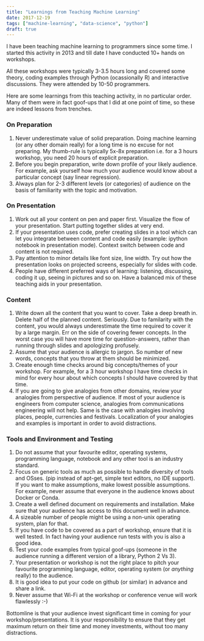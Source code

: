 ```yaml
---
title: "Learnings from Teaching Machine Learning"
date: 2017-12-19
tags: ["machine-learning", "data-science", "python"]
draft: true
---
```


I have been teaching machine learning to programmers since some time. I started this activity in 2013 and till date I have conducted 10+ hands on workshops.

All these workshops were typically 3-3.5 hours long and covered some theory, coding examples through Python (ocassionally R) and interactive discussions. They were attended by 10-50 programmers.

Here are some learnings from this teaching activity, in no particular order. Many of them were in fact goof-ups that I did at one point of time, so these are indeed lessons from trenches.

### On Preparation

1.  Never underestimate value of solid preparation. Doing machine learning (or any other domain really) for a long time is no excuse for not preparing. My thumb-rule is typically 5x-8x preparation i.e. for a 3 hours workshop, you need 20 hours of explicit preparation.
2.  Before you begin preparation, write down profile of your likely audience. For example, ask yourself how much your audience would know about a particular concept (say linear regression).
3.  Always plan for 2-3 different levels (or categories) of audience on the basis of familiarity with the topic and motivation.

### On Presentation

1.  Work out all your content on pen and paper first. Visualize the flow of your presentation. Start putting together slides at very end.
2.  If your presentation uses code, prefer creating slides in a tool which can let you integrate between content and code easily (example: ipython notebook in presentation mode). Context switch between code and content is not required.
3.  Pay attention to minor details like font size, line width. Try out how the presentation looks on projected screens, especially for slides with code.
4.  People have different preferred ways of learning: listening, discussing, coding it up, seeing in pictures and so on. Have a balanced mix of these teaching aids in your presentation.

### Content

1.  Write down all the content that you want to cover. Take a deep breath in. Delete half of the planned content. Seriously. Due to familarity with the content, you would always underestimate the time required to cover it by a large margin. Err on the side of covering fewer concepts. In the worst case you will have more time for question-answers, rather than running through slides and apologizing profusely.
2.  Assume that your audience is allergic to jargon. So number of new words, concepts that you throw at them should be minimized.
3.  Create enough time checks around big concepts/themes of your workshop. For example, for a 3 hour workshop I have time checks in mind for every hour about which concepts I should have covered by that time.
4.  If you are going to give analogies from other domains, review your analogies from perspective of audience. If most of your audience is engineers from computer science, analogies from communications engineering will not help. Same is the case with analogies involving places, people, currencies and festivals. Localization of your analogies and examples is important in order to avoid distractions.

### Tools and Environment and Testing

1.  Do not assume that your favourite editor, operating systems, programming language, notebook and any other tool is an industry standard.
2.  Focus on generic tools as much as possible to handle diversity of tools and OSses. (pip instead of apt-get, simple text editors, no IDE support). If you want to make assumptions, make lowest possible assumptions. For example, never assume that everyone in the audience knows about Docker or Conda.
3.  Create a well defined document on requirements and installation. Make sure that your audience has access to this document well in advance.
4.  A sizeable number of people might be using a non-unix operating system, plan for that.
5.  If you have code to be covered as a part of workshop, ensure that it is well tested. In fact having your audience run tests with you is also a good idea.
6.  Test your code examples from typical goof-ups (someone in the audience running a different version of a library, Python 2 Vs 3).
7.  Your presentation or workshop is not the right place to pitch your favourite programming language, editor, operating system (or _anything_ really) to the audience.
8.  It is good idea to put your code on github (or similar) in advance and share a link.
9.  Never assume that Wi-Fi at the workshop or conference venue will work flawlessly :-)  

Bottomline is that your audience invest significant time in coming for your workshop/presentations. It is your responsibility to ensure that they get maximum return on their time and money investments, without too many distractions.
